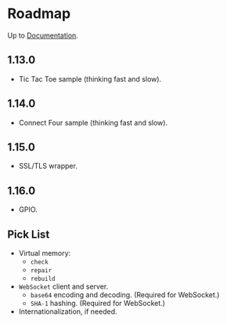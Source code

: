 # Roadmap

Up to [Documentation](README.md).

## 1.13.0
- Tic Tac Toe sample (thinking fast and slow).

## 1.14.0
- Connect Four sample (thinking fast and slow).

## 1.15.0
- SSL/TLS wrapper.

## 1.16.0
- GPIO.

## Pick List
- Virtual memory:
  - `check`
  - `repair`
  - `rebuild`
- `WebSocket` client and server.
  - `base64` encoding and decoding. (Required for WebSocket.)
  - `SHA-1` hashing. (Required for WebSocket.)
- Internationalization, if needed.
